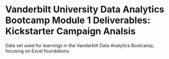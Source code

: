 # Vanderbilt University Data Analytics Bootcamp Module 1 Deliverables: Kickstarter Campaign Analsis
Data set used for learnings in the Vanderbilt Data Analytics Bootcamp, focusing on Excel foundations
